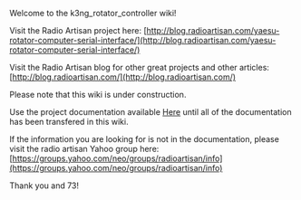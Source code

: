 Welcome to the k3ng_rotator_controller wiki!

Visit the Radio Artisan project here: [http://blog.radioartisan.com/yaesu-rotator-computer-serial-interface/](http://blog.radioartisan.com/yaesu-rotator-computer-serial-interface/)

Visit the Radio Artisan blog for other great projects and other articles:  [http://blog.radioartisan.com/](http://blog.radioartisan.com/)

Please note that this wiki is under construction.

Use the project documentation available [Here](https://docs.google.com/document/d/1Q4_X2XdndylohjhZWsaAUNl1UIqYGt9Kxp1VM70XJGM/edit?usp=sharing) until all of the documentation has been transfered in this wiki.

If the information you are looking for is not in the documentation, please visit the radio artisan Yahoo group here:
[https://groups.yahoo.com/neo/groups/radioartisan/info](https://groups.yahoo.com/neo/groups/radioartisan/info)

Thank you and 73!